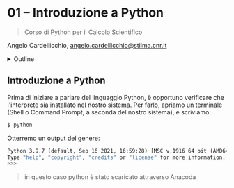 # 01 – Introduzione a Python

> Corso di Python per il Calcolo Scientifico

Angelo Cardellicchio, angelo.cardellicchio@stiima.cnr.it

<details>
    <summary>Outline</summary>

<!-- TOC -->

- [01 – Introduzione a Python](#01--introduzione-a-python)

<!-- /TOC -->
</details>

## Introduzione a Python

Prima di iniziare a parlare del linguaggio Python, è opportuno verificare che l'interprete sia installato nel nostro sistema. Per farlo, apriamo un terminale (Shell o Command Prompt, a seconda del nostro sistema), e scriviamo:

```bash
$ python
```

Otterremo un output del genere:

```bash
Python 3.9.7 (default, Sep 16 2021, 16:59:28) [MSC v.1916 64 bit (AMD64)] :: Anaconda, Inc. on win32
Type "help", "copyright", "credits" or "license" for more information.
>>>
```

> in questo caso python è stato scaricato attraverso Anacoda
